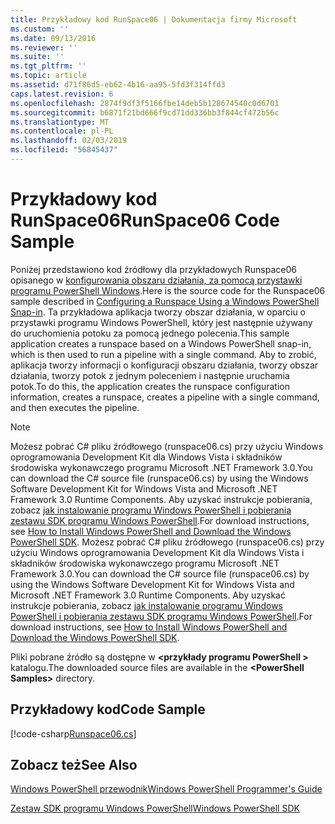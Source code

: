 ```yaml
---
title: Przykładowy kod RunSpace06 | Dokumentacja firmy Microsoft
ms.custom: ''
ms.date: 09/13/2016
ms.reviewer: ''
ms.suite: ''
ms.tgt_pltfrm: ''
ms.topic: article
ms.assetid: d71f86d5-eb62-4b16-aa95-5fd3f314ffd3
caps.latest.revision: 6
ms.openlocfilehash: 2874f9df3f5166fbe14deb5b128674540c0d6701
ms.sourcegitcommit: b6871f21bd666f9cd71dd336bb3f844cf472b56c
ms.translationtype: MT
ms.contentlocale: pl-PL
ms.lasthandoff: 02/03/2019
ms.locfileid: "56845437"
---
```

# <a name="runspace06-code-sample"></a><span data-ttu-id="6aea9-102">Przykładowy kod RunSpace06</span><span class="sxs-lookup"><span data-stu-id="6aea9-102">RunSpace06 Code Sample</span></span>

<span data-ttu-id="6aea9-103">Poniżej przedstawiono kod źródłowy dla przykładowych Runspace06 opisanego w [konfigurowania obszaru działania, za pomocą przystawki programu PowerShell Windows](http://msdn.microsoft.com/en-us/a7289ee8-9732-49ee-91c7-d533e9538b83).</span><span class="sxs-lookup"><span data-stu-id="6aea9-103">Here is the source code for the Runspace06 sample described in [Configuring a Runspace Using a Windows PowerShell Snap-in](http://msdn.microsoft.com/en-us/a7289ee8-9732-49ee-91c7-d533e9538b83).</span></span> <span data-ttu-id="6aea9-104">Ta przykładowa aplikacja tworzy obszar działania, w oparciu o przystawki programu Windows PowerShell, który jest następnie używany do uruchomienia potoku za pomocą jednego polecenia.</span><span class="sxs-lookup"><span data-stu-id="6aea9-104">This sample application creates a runspace based on a Windows PowerShell snap-in, which is then used to run a pipeline with a single command.</span></span> <span data-ttu-id="6aea9-105">Aby to zrobić, aplikacja tworzy informacji o konfiguracji obszaru działania, tworzy obszar działania, tworzy potok z jednym poleceniem i następnie uruchamia potok.</span><span class="sxs-lookup"><span data-stu-id="6aea9-105">To do this, the application creates the runspace configuration information, creates a runspace, creates a pipeline with a single command, and then executes the pipeline.</span></span>

> [!NOTE]
> <span data-ttu-id="6aea9-106">Możesz pobrać C# pliku źródłowego (runspace06.cs) przy użyciu Windows oprogramowania Development Kit dla Windows Vista i składników środowiska wykonawczego programu Microsoft .NET Framework 3.0.</span><span class="sxs-lookup"><span data-stu-id="6aea9-106">You can download the C# source file (runspace06.cs) by using the Windows Software Development Kit for Windows Vista and Microsoft .NET Framework 3.0 Runtime Components.</span></span> <span data-ttu-id="6aea9-107">Aby uzyskać instrukcje pobierania, zobacz [jak instalowanie programu Windows PowerShell i pobierania zestawu SDK programu Windows PowerShell](/powershell/developer/installing-the-windows-powershell-sdk).</span><span class="sxs-lookup"><span data-stu-id="6aea9-107">For download instructions, see [How to Install Windows PowerShell and Download the Windows PowerShell SDK](/powershell/developer/installing-the-windows-powershell-sdk).</span></span>
> <span data-ttu-id="6aea9-108">Możesz pobrać C# pliku źródłowego (runspace06.cs) przy użyciu Windows oprogramowania Development Kit dla Windows Vista i składników środowiska wykonawczego programu Microsoft .NET Framework 3.0.</span><span class="sxs-lookup"><span data-stu-id="6aea9-108">You can download the C# source file (runspace06.cs) by using the Windows Software Development Kit for Windows Vista and Microsoft .NET Framework 3.0 Runtime Components.</span></span> <span data-ttu-id="6aea9-109">Aby uzyskać instrukcje pobierania, zobacz [jak instalowanie programu Windows PowerShell i pobierania zestawu SDK programu Windows PowerShell](/powershell/developer/installing-the-windows-powershell-sdk).</span><span class="sxs-lookup"><span data-stu-id="6aea9-109">For download instructions, see [How to Install Windows PowerShell and Download the Windows PowerShell SDK](/powershell/developer/installing-the-windows-powershell-sdk).</span></span>
>
> <span data-ttu-id="6aea9-110">Pliki pobrane źródło są dostępne w  **\<przykłady programu PowerShell >** katalogu.</span><span class="sxs-lookup"><span data-stu-id="6aea9-110">The downloaded source files are available in the **\<PowerShell Samples>** directory.</span></span>

## <a name="code-sample"></a><span data-ttu-id="6aea9-111">Przykładowy kod</span><span class="sxs-lookup"><span data-stu-id="6aea9-111">Code Sample</span></span>

[!code-csharp[Runspace06.cs](../../powershell-sdk-samples/SDK-2.0/csharp/Runspace06/Runspace06.cs#L11-L85 "Runspace06.cs")]

## <a name="see-also"></a><span data-ttu-id="6aea9-112">Zobacz też</span><span class="sxs-lookup"><span data-stu-id="6aea9-112">See Also</span></span>

[<span data-ttu-id="6aea9-113">Windows PowerShell przewodnik</span><span class="sxs-lookup"><span data-stu-id="6aea9-113">Windows PowerShell Programmer's Guide</span></span>](./windows-powershell-programmer-s-guide.md)

[<span data-ttu-id="6aea9-114">Zestaw SDK programu Windows PowerShell</span><span class="sxs-lookup"><span data-stu-id="6aea9-114">Windows PowerShell SDK</span></span>](../windows-powershell-reference.md)